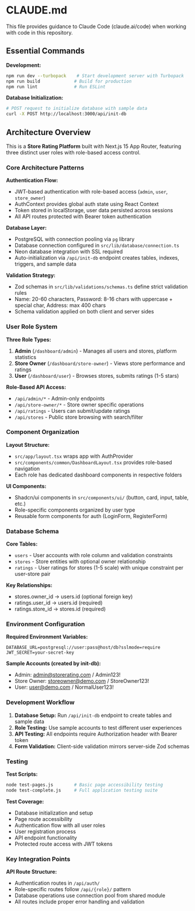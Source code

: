 # CLAUDE.md

This file provides guidance to Claude Code (claude.ai/code) when working with code in this repository.

## Essential Commands

**Development:**
```bash
npm run dev --turbopack    # Start development server with Turbopack
npm run build             # Build for production
npm run lint              # Run ESLint
```

**Database Initialization:**
```bash
# POST request to initialize database with sample data
curl -X POST http://localhost:3000/api/init-db
```

## Architecture Overview

This is a **Store Rating Platform** built with Next.js 15 App Router, featuring three distinct user roles with role-based access control.

### Core Architecture Patterns

**Authentication Flow:**
- JWT-based authentication with role-based access (`admin`, `user`, `store_owner`)
- AuthContext provides global auth state using React Context
- Token stored in localStorage, user data persisted across sessions
- All API routes protected with Bearer token authentication

**Database Layer:**
- PostgreSQL with connection pooling via `pg` library
- Database connection configured in `src/lib/database/connection.ts`
- Neon database integration with SSL required
- Auto-initialization via `/api/init-db` endpoint creates tables, indexes, triggers, and sample data

**Validation Strategy:**
- Zod schemas in `src/lib/validations/schemas.ts` define strict validation rules
- Name: 20-60 characters, Password: 8-16 chars with uppercase + special char, Address: max 400 chars
- Schema validation applied on both client and server sides

### User Role System

**Three Role Types:**
1. **Admin** (`/dashboard/admin`) - Manages all users and stores, platform statistics
2. **Store Owner** (`/dashboard/store-owner`) - Views store performance and ratings
3. **User** (`/dashboard/user`) - Browses stores, submits ratings (1-5 stars)

**Role-Based API Access:**
- `/api/admin/*` - Admin-only endpoints
- `/api/store-owner/*` - Store owner specific operations  
- `/api/ratings` - Users can submit/update ratings
- `/api/stores` - Public store browsing with search/filter

### Component Organization

**Layout Structure:**
- `src/app/layout.tsx` wraps app with AuthProvider
- `src/components/common/DashboardLayout.tsx` provides role-based navigation
- Each role has dedicated dashboard components in respective folders

**UI Components:**
- Shadcn/ui components in `src/components/ui/` (button, card, input, table, etc.)
- Role-specific components organized by user type
- Reusable form components for auth (LoginForm, RegisterForm)

### Database Schema

**Core Tables:**
- `users` - User accounts with role column and validation constraints
- `stores` - Store entities with optional owner relationship
- `ratings` - User ratings for stores (1-5 scale) with unique constraint per user-store pair

**Key Relationships:**
- stores.owner_id → users.id (optional foreign key)
- ratings.user_id → users.id (required)
- ratings.store_id → stores.id (required)

### Environment Configuration

**Required Environment Variables:**
```
DATABASE_URL=postgresql://user:pass@host/db?sslmode=require
JWT_SECRET=your-secret-key
```

**Sample Accounts (created by init-db):**
- Admin: admin@storerating.com / Admin123!
- Store Owner: storeowner@demo.com / StoreOwner123!
- User: user@demo.com / NormalUser123!

### Development Workflow

1. **Database Setup:** Run `/api/init-db` endpoint to create tables and sample data
2. **Role Testing:** Use sample accounts to test different user experiences
3. **API Testing:** All endpoints require Authorization header with Bearer token
4. **Form Validation:** Client-side validation mirrors server-side Zod schemas

### Testing

**Test Scripts:**
```bash
node test-pages.js        # Basic page accessibility testing  
node test-complete.js     # Full application testing suite
```

**Test Coverage:**
- Database initialization and setup
- Page route accessibility 
- Authentication flow with all user roles
- User registration process
- API endpoint functionality
- Protected route access with JWT tokens

### Key Integration Points

**API Route Structure:**
- Authentication routes in `/api/auth/`
- Role-specific routes follow `/api/{role}/` pattern
- Database operations use connection pool from shared module
- All routes include proper error handling and validation
